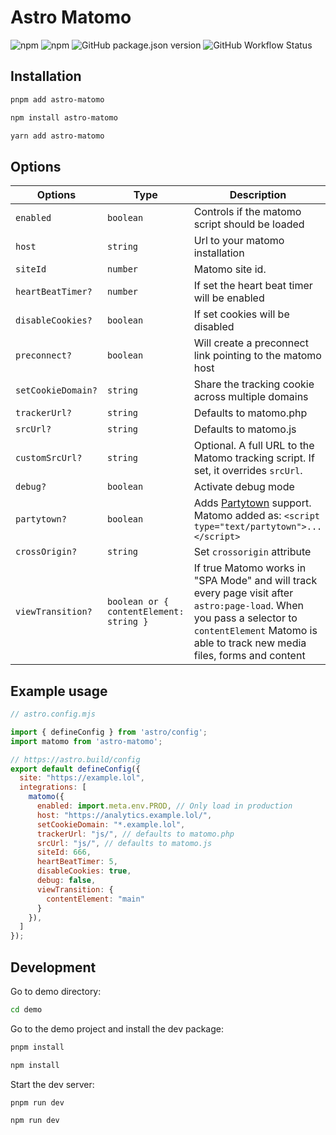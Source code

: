 # Astro Matomo

![npm](https://img.shields.io/npm/dm/astro-matomo?logo=npm&style=flat-square)
![npm](https://img.shields.io/npm/v/astro-matomo?logo=npm&style=flat-square)
![GitHub package.json version](https://img.shields.io/github/package-json/v/felix-berlin/astro-matomo?label=github&logo=github&style=flat-square)
![GitHub Workflow Status](https://img.shields.io/github/actions/workflow/status/felix-berlin/astro-matomo/release.yml?label=release&logo=github&style=flat-square)

## Installation

```bash
pnpm add astro-matomo

npm install astro-matomo

yarn add astro-matomo
```

## Options

| Options            | Type                                    | Description                                                                                                                                                                                         |
| ------------------ | --------------------------------------- | --------------------------------------------------------------------------------------------------------------------------------------------------------------------------------------------------- |
| `enabled`          | `boolean`                               | Controls if the matomo script should be loaded                                                                                                                                                      |
| `host`             | `string`                                | Url to your matomo installation                                                                                                                                                                     |
| `siteId`           | `number`                                | Matomo site id.                                                                                                                                                                                     |
| `heartBeatTimer?`  | `number`                                | If set the heart beat timer will be enabled                                                                                                                                                         |
| `disableCookies?`  | `boolean`                               | If set cookies will be disabled                                                                                                                                                                     |
| `preconnect?`      | `boolean`                               | Will create a preconnect link pointing to the matomo host                                                                                                                                           |
| `setCookieDomain?` | `string`                                | Share the tracking cookie across multiple domains                                                                                                                                                   |
| `trackerUrl?`      | `string`                                | Defaults to matomo.php                                                                                                                                                                              |
| `srcUrl?`          | `string`                                | Defaults to matomo.js                                                                                                                                                                               |
| `customSrcUrl?`    | `string`                                | Optional. A full URL to the Matomo tracking script. If set, it overrides `srcUrl`. |                                                                                                                                                       
| `debug?`           | `boolean`                               | Activate debug mode                                                                                                                                                                                 |
| `partytown?`       | `boolean`                               | Adds [Partytown](https://partytown.builder.io/) support. Matomo added as: `<script type="text/partytown">...</script>`                                                                              |
| `crossOrigin?`     | `string`                                | Set `crossorigin` attribute                                                                                                                                                                         |
| `viewTransition?`  | `boolean or { contentElement: string }` | If true Matomo works in "SPA Mode" and will track every page visit after `astro:page-load`. When you pass a selector to `contentElement` Matomo is able to track new media files, forms and content |

## Example usage

```js
// astro.config.mjs

import { defineConfig } from 'astro/config';
import matomo from 'astro-matomo';

// https://astro.build/config
export default defineConfig({
  site: "https://example.lol",
  integrations: [
    matomo({
      enabled: import.meta.env.PROD, // Only load in production
      host: "https://analytics.example.lol/",
      setCookieDomain: "*.example.lol",
      trackerUrl: "js/", // defaults to matomo.php
      srcUrl: "js/", // defaults to matomo.js
      siteId: 666,
      heartBeatTimer: 5,
      disableCookies: true,
      debug: false,
      viewTransition: {
        contentElement: "main"
      }
    }),
  ]
});

```

## Development

Go to demo directory:

```bash
cd demo
```

Go to the demo project and install the dev package:

```bash
pnpm install

npm install
```

Start the dev server:

```bash
pnpm run dev

npm run dev
```
